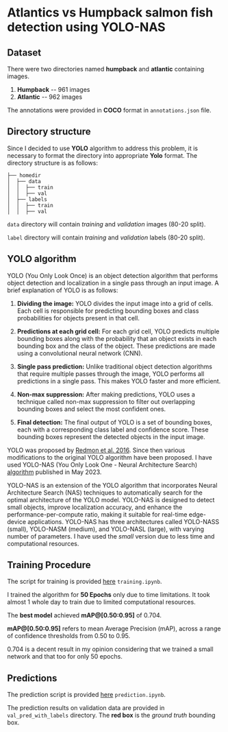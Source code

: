 # Atlantics vs Humpback salmon fish detection using YOLO-NAS

## Dataset
There were two directories named **humpback** and **atlantic** containing images.
1) **Humpback** -- 961 images
2) **Atlantic** -- 962 images

The annotations were provided in **COCO** format in ```annotations.json``` file.

## Directory structure
Since I decided to use **YOLO** algorithm to address this problem, it is necessary to format the directory into appropriate **Yolo** format.
The directory structure is as follows:
```
├── homedir
│  ├── data
│  │  ├── train
│  │  ├── val
│  ├── labels
│  │  ├── train
│  │  ├── val
```
```data``` directory will contain _training_ and _validation_ images (80-20 split).

```label``` directory will contain _training_ and _validation_ labels (80-20 split).

## YOLO algorithm
YOLO (You Only Look Once) is an object detection algorithm that performs object detection and localization in a single pass through an input image. A brief explanation of YOLO is as follows:

1) **Dividing the image:** YOLO divides the input image into a grid of cells. Each cell is responsible for predicting bounding boxes and class probabilities for objects present in that cell.

2) **Predictions at each grid cell:** For each grid cell, YOLO predicts multiple bounding boxes along with the probability that an object exists in each bounding box and the class of the object. These predictions are made using a convolutional neural network (CNN).

3) **Single pass prediction:** Unlike traditional object detection algorithms that require multiple passes through the image, YOLO performs all predictions in a single pass. This makes YOLO faster and more efficient.

4) **Non-max suppression:** After making predictions, YOLO uses a technique called non-max suppression to filter out overlapping bounding boxes and select the most confident ones.

5) **Final detection:** The final output of YOLO is a set of bounding boxes, each with a corresponding class label and confidence score. These bounding boxes represent the detected objects in the input image.

YOLO was proposed by [Redmon et al. 2016](https://arxiv.org/abs/1506.02640). Since then various modifications to the original YOLO algorithm have been proposed. I have used YOLO-NAS  (You Only Look One - Neural Architecture Search) [algorithm]( https://deci.ai/blog/yolo-nas-object-detection-foundation-model/) published in May 2023.

YOLO-NAS is an extension of the YOLO algorithm that incorporates Neural Architecture Search (NAS) techniques to automatically search for the optimal architecture of the YOLO model. YOLO-NAS is designed to detect small objects, improve localization accuracy, and enhance the performance-per-compute ratio, making it suitable for real-time edge-device applications. YOLO-NAS has three architectures called YOLO-NASS (small), YOLO-NASM (medium), and YOLO-NASL (large), with varying number of parameters. I have used the _small_ version due to less time and computational resources.

## Training Procedure
The script for training is provided [here](https://github.com/AmmarMalik93/ObjectDetection_YOLO-NAS/blob/main/training.ipynb) ```training.ipynb```.

I trained the algorithm for **50 Epochs** only due to time limitations. It took almost 1 whole day to train due to limited computational resources. 

The **best model** achieved **mAP@[0.50:0.95]** of 0.704.

**mAP@[0.50:0.95]** refers to mean Average Precision (mAP), across a range of confidence thresholds from 0.50 to 0.95.

0.704 is a decent result in my opinion considering that we trained a small network and that too for only 50 epochs.

## Predictions
The prediction script is provided [here](https://github.com/AmmarMalik93/ObjectDetection_YOLO-NAS/blob/main/prediction.ipynb) ```prediction.ipynb```.

The prediction results on validation data are provided in ```val_pred_with_labels``` directory. The **red box** is the _ground truth_ bounding box.

